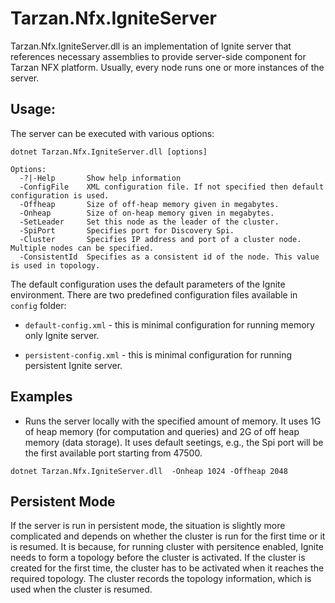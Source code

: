 # Tarzan.Nfx.IgniteServer

Tarzan.Nfx.IgniteServer.dll is an implementation of Ignite server that references necessary assemblies
to provide server-side component for Tarzan NFX platform. Usually, every node runs one or more instances
of the server.

## Usage:
The server can be executed with various options:

```
dotnet Tarzan.Nfx.IgniteServer.dll [options]

Options:
  -?|-Help       Show help information
  -ConfigFile    XML configuration file. If not specified then default configuration is used.
  -Offheap       Size of off-heap memory given in megabytes.
  -Onheap        Size of on-heap memory given in megabytes.
  -SetLeader     Set this node as the leader of the cluster.
  -SpiPort       Specifies port for Discovery Spi.
  -Cluster       Specifies IP address and port of a cluster node. Multiple nodes can be specified.
  -ConsistentId  Specifies as a consistent id of the node. This value is used in topology.
```

The default configuration uses the default parameters of the Ignite environment.
There are two predefined configuration files available in ```config``` folder:

* `default-config.xml` - this is minimal configuration for running memory only Ignite server.



* `persistent-config.xml` - this is minimal configuration for running persistent Ignite server.

## Examples

* Runs the server locally with the specified amount of memory. It uses 1G of heap memory (for computation and queries) and 2G
of off heap memory (data storage). It uses default seetings, e.g., the Spi port will be the first available port starting from 47500.
```
dotnet Tarzan.Nfx.IgniteServer.dll  -Onheap 1024 -Offheap 2048
```

## Persistent Mode
If the server is run in persistent mode, the situation is slightly more complicated and depends on 
whether the cluster is run for the first time or it is resumed. It is because, for running cluster with persitence 
enabled, Ignite needs to form a topology before the cluster is activated. 
If the cluster is created for the first
time, the cluster has to be activated when it reaches the required topology. The cluster records the topology information, 
which is used when the cluster is resumed. 
